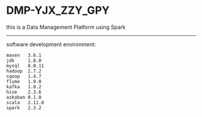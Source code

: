 # DMP-YJX_ZZY_GPY
this is a Data Management Platform using Spark

----
software development environment:  
```properties
maven   3.6.1  
jdk     1.8.0  
mysql	8.0.11  
hadoop	2.7.2  
sqoop	1.4.7  
flume	1.9.0  
kafka	1.0.2  
hive	2.3.6  
azkaban	0.1.0  
scala	2.11.8  
spark	2.3.2 
```
 
